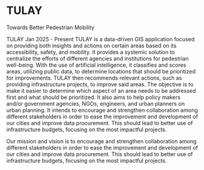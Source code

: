 # TULAY
Towards Better Pedestrian Mobility 

TULAY
Jan 2025 - Present
TULAY is a data-driven GIS application focused on providing both insights and actions on certain areas based on its accessibility, safety, and mobility. It provides a systemic solution to centralize the efforts of different agencies and institutions for pedestrian well-being. With the use of artificial intelligence, it classifies and scores areas, utilizing public data, to determine locations that should be prioritized for improvements. TULAY then recommends relevant actions, such as providing infrastructure projects, to improve said areas. The objective is to make it easier to determine which aspect of an area needs to be addressed first and what should be prioritized. It also aims to help policy makers and/or government agencies, NGOs, engineers, and urban planners on urban planning. It intends to encourage and strengthen collaboration among different stakeholders in order to ease the improvement and development of our cities and improve data procurement. This should lead to better use of infrastructure budgets, focusing on the most impactful projects.

Our mission and vision is to encourage and strengthen collaboration among different stakeholders in order to ease the improvement and development of our cities and improve data procurement. This should lead to better use of infrastructure budgets, focusing on the most impactful projects.
